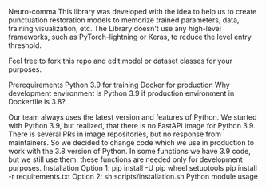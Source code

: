 Neuro-comma
This library was developed with the idea to help us to create punctuation restoration models to memorize trained parameters, data, training visualization, etc. The Library doesn't use any high-level frameworks, such as PyTorch-lightning or Keras, to reduce the level entry threshold.

Feel free to fork this repo and edit model or dataset classes for your purposes.

Prerequirements
Python 3.9 for training
Docker for production
Why development environment is Python 3.9 if production environment in Dockerfile is 3.8?

Our team always uses the latest version and features of Python. We started with Python 3.9, but realized, that there is no FastAPI image for Python 3.9. There is several PRs in image repositories, but no response from maintainers. So we decided to change code which we use in production to work with the 3.8 version of Python. In some functions we have 3.9 code, but we still use them, these functions are needed only for development purposes.
Installation
Option 1:
pip install -U pip wheel setuptools
pip install -r requirements.txt
Option 2:
sh scripts/installation.sh
Python module usage
